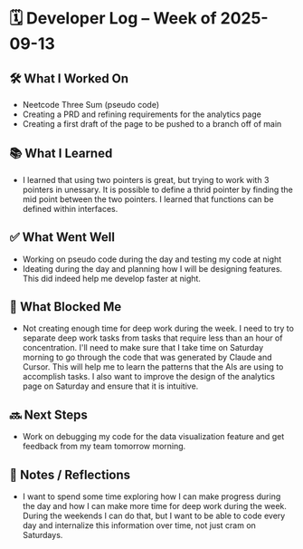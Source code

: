 # 🗓️ Developer Log – Week of 2025-09-13

## 🛠 What I Worked On
- Neetcode Three Sum (pseudo code)
- Creating a PRD and refining requirements for the analytics page
- Creating a first draft of the page to be pushed to a branch off of main

## 📚 What I Learned
- I learned that using two pointers is great, but trying to work with 3 pointers in unessary. It is possible to define a thrid pointer by  finding the mid point between the two pointers. I learned that functions can be defined within interfaces. 

## ✅ What Went Well
- Working on pseudo code during the day and testing my code at night
- Ideating during the day and planning how I will be designing features. This did indeed help me develop faster at night. 

## 🚧 What Blocked Me
- Not creating enough time for deep work during the week. I need to try to separate deep work tasks from tasks that require less than an hour of concentration. I'll need to make sure that I take time on Saturday morning to go through the code that was generated by Claude and Cursor. This will help me to learn the patterns that the AIs are using to accomplish tasks. I also want to improve the design of the analytics page on Saturday and ensure that it is intuitive. 

## 🔜 Next Steps
- Work on debugging my code for the data visualization feature and get feedback from my team tomorrow morning. 

## 📝 Notes / Reflections
- I want to spend some time exploring how I can make progress during the day and how I can make more time for deep work during the week. During the weekends I can do that, but I want to be able to code every day and internalize this information over time, not just cram on Saturdays. 